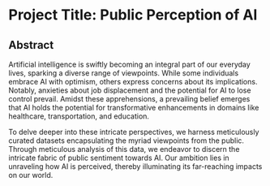 # Project Title: Public Perception of AI

## Abstract

Artificial intelligence is swiftly becoming an integral part of our everyday lives, sparking a diverse range of viewpoints. While some individuals embrace AI with optimism, others express concerns about its implications. Notably, anxieties about job displacement and the potential for AI to lose control prevail. Amidst these apprehensions, a prevailing belief emerges that AI holds the potential for transformative enhancements in domains like healthcare, transportation, and education.

To delve deeper into these intricate perspectives, we harness meticulously curated datasets encapsulating the myriad viewpoints from the public. Through meticulous analysis of this data, we endeavor to discern the intricate fabric of public sentiment towards AI. Our ambition lies in unraveling how AI is perceived, thereby illuminating its far-reaching impacts on our world.

